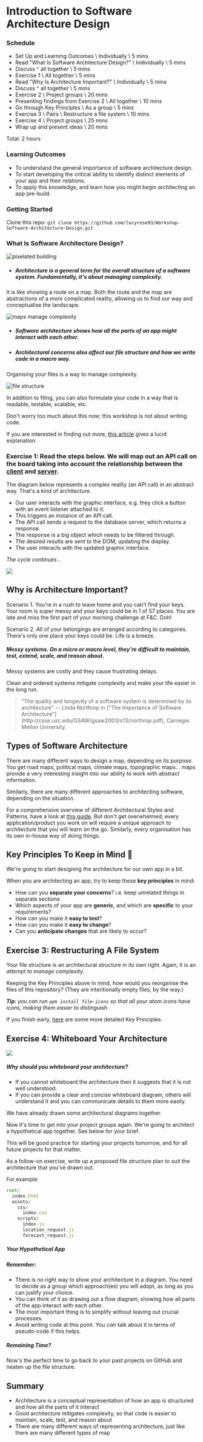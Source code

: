 # Introduction to Software Architecture Design

### Schedule
- Set Up and Learning Outcomes \ Individually \ 5 mins
- Read "What Is Software Architecture Design?" \ Individually \ 5 mins   
- Discuss ^ all together \ 5 mins
- Exercise 1 \ All together \ 5 mins
- Read "Why Is Architecture Important?" \ Individually \ 5 mins
- Discuss ^ all together \ 5 mins
- Exercise 2 \ Project groups \ 20 mins
- Presenting findings from Exercise 2 \ All together \ 10 mins
- Go through Key Principles \ As a group \ 5 mins
- Exercise 3 \ Pairs \ Restructure a file system \ 10 mins
- Exercise 4 \ Project groups \ 25 mins
- Wrap up and present ideas \ 20 mins

Total: 2 hours


### Learning Outcomes
- To understand the general importance of software architecture design.
- To start developing the critical ability to identify distinct elements of your app and their relations.
- To apply this knowledge, and learn how you might begin architecting an app pre-build.

### Getting Started

Clone this repo: `git clone https://github.com/lucyrose93/Workshop-Software-Architecture-Design.git`

### What Is Software Architecture Design?

![pixelated building](https://static.pexels.com/photos/10643/photo-1442406964439-e46ab8eff7c4.jpg)

- ##### Architecture is a *general* term for the overall structure of a software system. Fundamentally, it's about managing complexity.

It is like showing a route on a map. Both the route and the map are abstractions of a more complicated reality, allowing us to find our way and conceptualise the landscape.

![maps manage complexity](/maps-manage-complexity.png)

- ##### Software architecture shows how all the parts of an app might interact with each other.

- ##### Architectural concerns also affect our file structure and _how we write code_ in a macro way.

Organising your files is a way to manage complexity.

![file structure](http://www.talesfrompipeline.com/theme/images/file_structure.jpg)

In addition to filing, you can also formulate your code in a way that is readable, testable, scalable, etc.

Don't worry too much about this now; this workshop is not about writing code.

If you are interested in finding out more, [this article](https://toddmotto.com/mastering-the-module-pattern/) gives a lucid explanation.


### Exercise 1: Read the steps below. We will map out an API call on the board taking into account the relationship between the [client](https://techterms.com/definition/client) and [server](https://techterms.com/definition/server).

The diagram below represents a complex reality (an API call) in an abstract way. That's a kind of architecture.

- Our user interacts with the graphic interface, e.g. they click a button with an event listener attached to it.
- This triggers an instance of an API call.
- The API call sends a request to the database server, which returns a response.
- The response is a big object which needs to be filtered through.
- The desired results are sent to the DOM, updating the display.
- The user interacts with the updated graphic interface.

_The cycle continues..._

![](http://www.dnbpartner.com/wp-content/uploads/2015/02/an_api_call.jpg)


## Why is Architecture Important?

Scenario 1. You're in a rush to leave home and you can't find your keys. Your room is super messy and your keys could be in 1 of 57 places. You are late and miss the first part of your morning challenge at F&C. Doh!

Scenario 2. All of your belongings are arranged according to categories. There's only one place your keys could be. Life is a breeze.

##### Messy systems. On a micro or macro level, they're difficult to maintain, test, extend, scale, and reason about.

Messy systems are costly and they cause frustrating delays.

Clean and ordered systems mitigate complexity and make your life easier in the long run.  

<blockquote>
"The quality and longevity of a software system is determined by its architecture" -- Linda Northrop in ["The Importance of Software Architecture"](http://csse.usc.edu/GSAW/gsaw2003/s13/northrop.pdf), Carnegie Mellon University.</blockquote>

## Types of Software Architecture

There are many different ways to design a map, depending on its purpose. You get road maps, political maps, climate maps, topographic maps... maps provide a very interesting insight into our ability to work with abstract information.

Similarly, there are many different approaches to architecting software, depending on the situation.

For a comprehensive overview of different Architectural Styles and Patterns, have a look at [this guide](https://msdn.microsoft.com/en-us/library/ee658117.aspx). But don't get overwhelmed; every application/product you work on will require a unique approach to architecture that you will learn on the go. Similarly, every organisation has its own in-house way of doing things.  

## Key Principles To Keep in Mind :key:

We're going to start designing the architecture for our own app in a bit.

When you are architecting an app, try to keep these **key principles** in mind:

- How can you **separate your concerns**? i.e. keep unrelated things in separate sections
- Which aspects of your app are **generic**, and which are **specific** to your requirements?
- How can you make it **easy to test**?
- How can you make it **easy to change**?
- Can you **anticipate changes** that are likely to occur?

## Exercise 3: Restructuring A File System

Your file structure is an architectural structure in its own right. Again, it is an _attempt to manage complexity_.

Keeping the Key Principles above in mind, how would you reorganise the files of this repository? (They are intentionally empty files, by the way.)

_**Tip**: you can run `apm install file-icons` so that all your atom icons have icons, making them easier to distinguish_

If you finish early, [here](https://msdn.microsoft.com/en-us/library/ee658124.aspx#KeyDesignPrinciples) are some more detailed Key Principles.

## Exercise 4: Whiteboard Your Architecture

![](http://mindmappingsoftwareblog.com/wp-content/uploads/2017/03/large-whiteboard.jpg)

##### Why should you whiteboard your architecture?

- If you cannot whiteboard the architecture then it suggests that it is not well understood.
- If you can provide a clear and concise whiteboard diagram, others will understand it and you can communicate details to them more easily.

We have already drawn some architectural diagrams together.

Now it's time to get into  your project groups again. We're going to architect a hypothetical app together. See below for your brief.

This will be good practice for starting your projects tomorrow, and for all future projects for that matter.

As a follow-on exercise, write up a proposed file structure plan to suit the architecture that you've drawn out.

For example:

```js
root/
  index.html
  assets/
    css/
      index.css
    scripts/
      index.js
      location_request.js
      forecast_request.js

```

##### Your Hypothetical App  

<!-- _Wherever The Weather_ gets a weather forecast for the area that the user is in, without the user having to input any information about their location.

1. When the user loads the page, a request is made to get their IP address.
2. The IP address is used to determine their device's location, by making a request to the Google Maps Geolocation API.
3. The location is then passed to a weather API which returns a response object for weather in that location. The relevant information is extracted from the response object and displayed in the DOM. -->


##### Remember:

- There is no right way to show your architecture in a diagram. You need to decide as a group which approach(es) you will adopt, as long as you can justify your choice.
- You can think of it as drawing out a flow diagram, showing how all parts of the app interact with each other.
- The most important thing is to simplify without leaving out crucial processes.
- Avoid writing code at this point. You _can_ talk about it in terms of pseudo-code if this helps.

##### Remaining Time?   

Now's the perfect time to go back to your past projects on GitHub and neaten up the file structure.

## Summary

- Architecture is a conceptual representation of how an app is structured and how all the parts of it interact
- Good architecture mitigates complexity, so that code is easier to maintain, scale, test, and reason about
- There are many different ways of representing architecture, just like there are many different types of map
